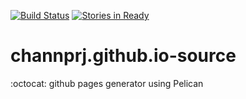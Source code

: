[![Build Status](https://travis-ci.org/channprj/channprj.github.io-source.svg)](https://travis-ci.org/channprj/channprj.github.io-source)
[![Stories in Ready](https://badge.waffle.io/channprj/channprj.github.io-source.svg?label=ready&title=Ready)](http://waffle.io/channprj/channprj.github.io-source)

# channprj.github.io-source
:octocat: github pages generator using Pelican

